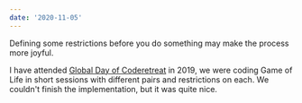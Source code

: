 ```yaml
---
date: '2020-11-05'
---
```


Defining some restrictions before you do something may make the process more joyful.

I have attended [Global Day of Coderetreat](https://www.coderetreat.org) in 2019, we were coding Game of Life in short sessions with different pairs and restrictions on each. We couldn't finish the implementation, but it was quite nice.
